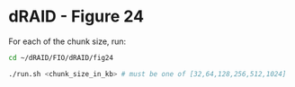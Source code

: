 # dRAID - Figure 24

For each of the chunk size, run:
```Bash
cd ~/dRAID/FIO/dRAID/fig24

./run.sh <chunk_size_in_kb> # must be one of [32,64,128,256,512,1024]
```
